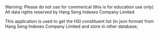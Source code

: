 

 Warning: Please do not use for commerical (this is for education use only) <br/>
 All data rights reserved by Hang Seng Indexes Company Limited
 
 This application is used to get the HSI constituent list (in json format) from Hang Seng Indexes Company Limited and store in other database;
 
 
